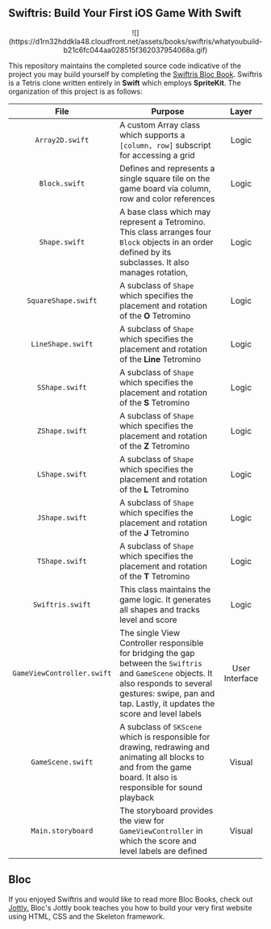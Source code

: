 ## Swiftris: Build Your First iOS Game With Swift

<center>![](https://d1rn32hddkla48.cloudfront.net/assets/books/swiftris/whatyoubuild-b21c6fc044aa028515f362037954068a.gif)</center>

This repository maintains the completed source code indicative of the project you may build yourself by completing the [Swiftris Bloc Book](https://www.bloc.io/swiftris-build-your-first-ios-game-with-swift). Swiftris is a Tetris clone written entirely in **Swift** which employs **SpriteKit**. The organization of this project is as follows:

| **File** | **Purpose** | **Layer** |
| :--: | -- | :--: |
| `Array2D.swift` | A custom Array class which supports a `[column, row]` subscript for accessing a grid | Logic |
| `Block.swift` | Defines and represents a single square tile on the game board via column, row and color references | Logic |
| `Shape.swift` | A base class which may represent a Tetromino. This class arranges four `Block` objects in an order defined by its subclasses. It also manages rotation, | Logic |
| `SquareShape.swift` | A subclass of `Shape` which specifies the placement and rotation of the **O** Tetromino | Logic |
| `LineShape.swift` | A subclass of `Shape` which specifies the placement and rotation of the **Line** Tetromino | Logic |
| `SShape.swift` | A subclass of `Shape` which specifies the placement and rotation of the **S** Tetromino | Logic |
| `ZShape.swift` | A subclass of `Shape` which specifies the placement and rotation of the **Z** Tetromino | Logic |
| `LShape.swift` | A subclass of `Shape` which specifies the placement and rotation of the **L** Tetromino | Logic |
| `JShape.swift` | A subclass of `Shape` which specifies the placement and rotation of the **J** Tetromino | Logic |
| `TShape.swift` | A subclass of `Shape` which specifies the placement and rotation of the **T** Tetromino | Logic |
| `Swiftris.swift` | This class maintains the game logic. It generates all shapes and tracks level and score | Logic |
| `GameViewController.swift` | The single View Controller responsible for bridging the gap between the `Swiftris` and `GameScene` objects. It also responds to several gestures: swipe, pan and tap. Lastly, it updates the score and level labels | User Interface |
| `GameScene.swift` | A subclass of `SKScene` which is responsible for drawing, redrawing and animating all blocks to and from the game board. It also is responsible for sound playback | Visual |
| `Main.storyboard` | The storyboard provides the view for `GameViewController` in which the score and level labels are defined | Visual |

## Bloc
If you enjoyed Swiftris and would like to read more Bloc Books, check out [Jottly.](https://www.bloc.io/build-your-first-website-with-html-and-css) Bloc's Jottly book teaches you how to build your very first website using HTML, CSS and the Skeleton framework.

